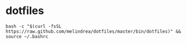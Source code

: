 dotfiles
========

`bash -c "$(curl -fsSL https://raw.github.com/melindrea/dotfiles/master/bin/dotfiles)" && source ~/.bashrc`
